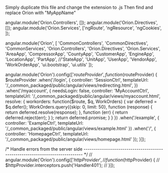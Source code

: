 Simply duplicate this file and change the extension to .js
Then find and replace Orion with "MyAppName"

angular.module('Orion.Controllers', []);
angular.module('Orion.Directives', []);
angular.module('Orion.Services', ['ngRoute', 'ngResource', 'ngCookies', ]);

angular.module('Orion', [
  'CommonControllers',
  'CommonDirectives',
  'CommonServices',
  'Orion.Controllers',
  'Orion.Directives',
  'Orion.Services',
  'AreaApp',
  'CompressorApp',
  'CountyApp',
  'CustomerApp',
  'EngineApp',
  'LocationApp',
  'PartApp',
  //'StateApp',
  'UnitApp',
  'UserApp',
  'VendorApp',
  'WorkOrderApp',
  'ui.bootstrap',
  'ui.utils'
  ]);

  angular.module('Orion').config(['$routeProvider',
  function ($routeProvider) {
    $routeProvider
    .when('/login', {
      controller: 'SessionCtrl',
      templateUrl: '/_common_packaged/public/angular/views/redirecting.html',
    })
    .when('/myaccount', {
      needsLogin: false,
      controller: 'MyAccountCtrl',
      templateUrl: '/_common_packaged/public/angular/views/myaccount.html',
      resolve: {
        workorders: function($route, $q, WorkOrders) {
          var deferred = $q.defer();
          WorkOrders.query({skip: 0, limit: 50},
            function (response) { return deferred.resolve(response); },
            function (err) { return deferred.reject(err); }
          );
          return deferred.promise;
        }
      }
    })
    .when('/example', {
      controller: 'ExampleCtrl',
      templateUrl: '/_common_packaged/public/angular/views/example.html'
    })
    .when('/', {
      controller: 'HomepageCtrl',
      templateUrl: '/_common_packaged/public/angular/views/homepage.html'
    });
  }]);


  /* Handle errors from the server side
  ----------------------------------------------------------------------------- */
  // angular.module('Orion').config(['$httpProvider',
  // function ($httpProvider) {
  //   $httpProvider.interceptors.push('Handler401');
  // }]);
